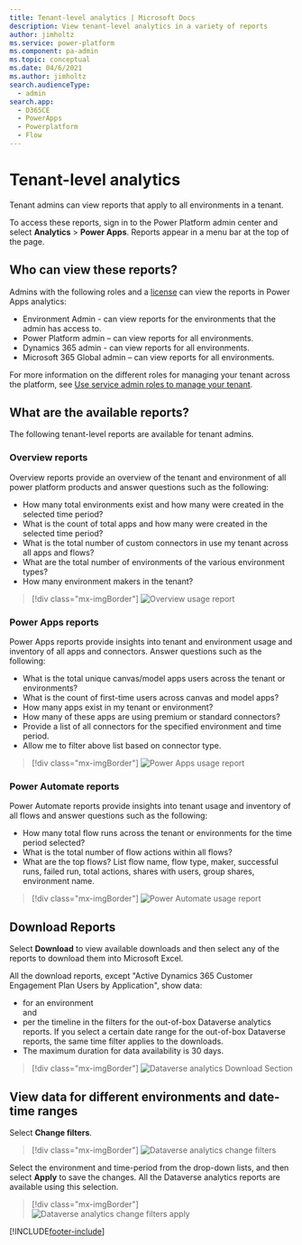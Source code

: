 ```yaml
---
title: Tenant-level analytics | Microsoft Docs
description: View tenant-level analytics in a variety of reports
author: jimholtz
ms.service: power-platform
ms.component: pa-admin
ms.topic: conceptual
ms.date: 04/6/2021
ms.author: jimholtz
search.audienceType: 
  - admin
search.app:
  - D365CE
  - PowerApps
  - Powerplatform
  - Flow
---
```


# Tenant-level analytics

Tenant admins can view reports that apply to all environments in a tenant. 

To access these reports, sign in to the Power Platform admin center and select **Analytics** > **Power Apps**. Reports appear in a menu bar at the top of the page.

## Who can view these reports?

Admins with the following roles and a [license](pricing-billing-skus.md) can view the reports in Power Apps analytics:
- Environment Admin - can view reports for the environments that the admin has access to.
- Power Platform admin – can view reports for all environments.
- Dynamics 365 admin - can view reports for all environments.
- Microsoft 365 Global admin – can view reports for all environments.

For more information on the different roles for managing your tenant across the platform, see [Use service admin roles to manage your tenant](use-service-admin-role-manage-tenant.md).

## What are the available reports? 

The following tenant-level reports are available for tenant admins. 

### Overview reports

Overview reports provide an overview of the tenant and environment of all power platform products and answer questions such as the following:

- How many total environments exist and how many were created in the selected time period? 
- What is the count of total apps and how many were created in the selected time period?
- What is the total number of custom connectors in use my tenant across all apps and flows?
- What are the total number of environments of the various environment types?
- How many environment makers in the tenant?


> [!div class="mx-imgBorder"] 
> ![Overview usage report](media/overview-usage-report.png "Overview usage report")

### Power Apps reports

Power Apps reports provide insights into tenant and environment usage and inventory of all apps and connectors. Answer questions such as the following:

- What is the total unique canvas/model apps users across the tenant or environments? 
- What is the count of first-time users across canvas and model apps?
- How many apps exist in my tenant or environment?
- How many of these apps are using premium or standard connectors?
- Provide a list of all connectors for the specified environment and time period.
- Allow me to filter above list based on connector type.

> [!div class="mx-imgBorder"] 
> ![Power Apps usage report](media/power-apps-usage.png "Power Apps usage report")

### Power Automate reports
Power Automate reports provide insights into tenant usage and inventory of all flows and answer questions such as the following:

- How many total flow runs across the tenant or environments for the time period selected? 
- What is the total number of flow actions within all flows?
- What are the top flows? List flow name, flow type, maker, successful runs, failed run, total actions, shares with users, group shares, environment name. 

> [!div class="mx-imgBorder"] 
> ![Power Automate usage report](media/power-automate-usage.png "Power Automate usage report")

## Download Reports

Select **Download** to view available downloads and then select any of the reports to download them into Microsoft Excel.

All the download reports, except "Active Dynamics 365 Customer Engagement Plan Users by Application", show data:   
- for an environment <br />
  and <br />
- per the timeline in the filters for the out-of-box Dataverse analytics reports. If you select a certain date range for the out-of-box Dataverse reports, the same time filter applies to the downloads.  
- The maximum duration for data availability is 30 days.

> [!div class="mx-imgBorder"] 
> ![Dataverse analytics Download Section](./media/organization-insights-download-section.png "Dataverse analytics Download Section")  

## View data for different environments and date-time ranges

Select **Change filters**.  

> [!div class="mx-imgBorder"] 
> ![Dataverse analytics change filters](./media/organization-insights-change-filters.png "Dataverse analytics change filters")  

Select the environment and time-period from the drop-down lists, and then select **Apply** to save the changes. All the Dataverse analytics reports are available using this selection. 

> [!div class="mx-imgBorder"] 
> ![Dataverse analytics change filters apply](./media/organization-insights-change-filters-apply.png "Dataverse analytics change filters apply")  



[!INCLUDE[footer-include](../includes/footer-banner.md)]